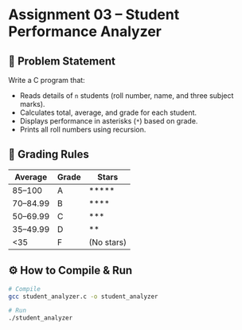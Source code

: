 # Assignment 03 – Student Performance Analyzer

## 📌 Problem Statement
Write a C program that:
- Reads details of `n` students (roll number, name, and three subject marks).
- Calculates total, average, and grade for each student.
- Displays performance in asterisks (`*`) based on grade.
- Prints all roll numbers using recursion.

## 🧠 Grading Rules
| Average | Grade | Stars |
|----------|--------|--------|
| 85–100   | A | ***** |
| 70–84.99 | B | **** |
| 50–69.99 | C | *** |
| 35–49.99 | D | ** |
| <35      | F | (No stars) |

## ⚙️ How to Compile & Run
```bash
# Compile
gcc student_analyzer.c -o student_analyzer

# Run
./student_analyzer